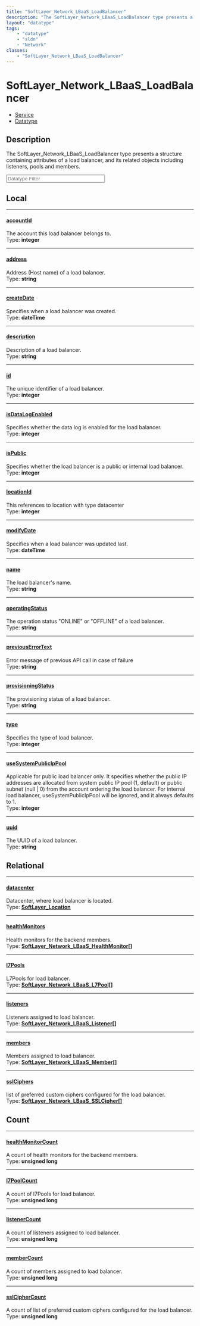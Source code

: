 ```yaml
---
title: "SoftLayer_Network_LBaaS_LoadBalancer"
description: "The SoftLayer_Network_LBaaS_LoadBalancer type presents a structure containing attributes of a load balancer, and its rel... "
layout: "datatype"
tags:
    - "datatype"
    - "sldn"
    - "Network"
classes:
    - "SoftLayer_Network_LBaaS_LoadBalancer"
---
```


# SoftLayer_Network_LBaaS_LoadBalancer
<div id='service-datatype'>
    <ul id='sldn-reference-tabs'>
    <li id='service'> <a href='/reference/services/SoftLayer_Network_LBaaS_LoadBalancer' >Service</a></li>    <li id='datatype'> <a href='/reference/datatypes/SoftLayer_Network_LBaaS_LoadBalancer' >Datatype</a></li>
    </ul>
</div>

## Description 


The SoftLayer_Network_LBaaS_LoadBalancer type presents a structure containing attributes of a load balancer, and its related objects including listeners, pools and members. 





<!-- Filer BEGIN -->
<div class="view-filters">
        <div class="clearfix">
            <div class="search-input-box">
                <input placeholder="Datatype Filter" onkeyup="titleSearch(inputId='prop-input', divId='properties', elementClass='prop-row')" 
                    type="text" id="prop-input" value="" size="30" maxlength="128" class="form-text">
            </div>
        </div>
</div>
<!-- Filer END -->

<div id="properties" class="content">
<div id="localProperties" class="prop-content" >

## Local
<div class="prop-row">

-----
[accountId]: #accountid
#### [accountId]
The account this load balancer belongs to.  
<span class="type-label">Type: </span>**integer**  



</div>
<div class="prop-row">

-----
[address]: #address
#### [address]
Address (Host name) of a load balancer.  
<span class="type-label">Type: </span>**string**  



</div>
<div class="prop-row">

-----
[createDate]: #createdate
#### [createDate]
Specifies when a load balancer was created.  
<span class="type-label">Type: </span>**dateTime**  



</div>
<div class="prop-row">

-----
[description]: #description
#### [description]
Description of a load balancer.  
<span class="type-label">Type: </span>**string**  



</div>
<div class="prop-row">

-----
[id]: #id
#### [id]
The unique identifier of a load balancer.  
<span class="type-label">Type: </span>**integer**  



</div>
<div class="prop-row">

-----
[isDataLogEnabled]: #isdatalogenabled
#### [isDataLogEnabled]
Specifies whether the data log is enabled for the load balancer.   
<span class="type-label">Type: </span>**integer**  



</div>
<div class="prop-row">

-----
[isPublic]: #ispublic
#### [isPublic]
Specifies whether the load balancer is a public or internal load balancer.   
<span class="type-label">Type: </span>**integer**  



</div>
<div class="prop-row">

-----
[locationId]: #locationid
#### [locationId]
This references to location with type datacenter  
<span class="type-label">Type: </span>**integer**  



</div>
<div class="prop-row">

-----
[modifyDate]: #modifydate
#### [modifyDate]
Specifies when a load balancer was updated last.  
<span class="type-label">Type: </span>**dateTime**  



</div>
<div class="prop-row">

-----
[name]: #name
#### [name]
The load balancer's name.  
<span class="type-label">Type: </span>**string**  



</div>
<div class="prop-row">

-----
[operatingStatus]: #operatingstatus
#### [operatingStatus]
The operation status "ONLINE" or "OFFLINE" of a load balancer.  
<span class="type-label">Type: </span>**string**  



</div>
<div class="prop-row">

-----
[previousErrorText]: #previouserrortext
#### [previousErrorText]
Error message of previous API call in case of failure  
<span class="type-label">Type: </span>**string**  



</div>
<div class="prop-row">

-----
[provisioningStatus]: #provisioningstatus
#### [provisioningStatus]
The provisioning status of a load balancer.  
<span class="type-label">Type: </span>**string**  



</div>
<div class="prop-row">

-----
[type]: #type
#### [type]
Specifies the type of load balancer.   
<span class="type-label">Type: </span>**integer**  



</div>
<div class="prop-row">

-----
[useSystemPublicIpPool]: #usesystempublicippool
#### [useSystemPublicIpPool]
Applicable for public load balancer only. It specifies whether the public IP addresses are allocated from system public IP pool (1, default) or public subnet (null | 0) from the account ordering the load balancer. For internal load balancer, useSystemPublicIpPool will be ignored, and it always defaults to 1.   
<span class="type-label">Type: </span>**integer**  



</div>
<div class="prop-row">

-----
[uuid]: #uuid
#### [uuid]
The UUID of a load balancer.  
<span class="type-label">Type: </span>**string**  



</div>
</div>
<!-- LOCAL PROPERTY END -->

<div id="relationalProperties"  class="prop-content" >

## Relational
<div class="prop-row">

-----
[datacenter]: #datacenter
#### [datacenter]
Datacenter, where load balancer is located.  
<span class="type-label">Type: </span>**<a href='/reference/datatypes/SoftLayer_Location'>SoftLayer_Location </a>**  



</div>
<div class="prop-row">

-----
[healthMonitors]: #healthmonitors
#### [healthMonitors]
Health monitors for the backend members.  
<span class="type-label">Type: </span>**<a href='/reference/datatypes/SoftLayer_Network_LBaaS_HealthMonitor'>SoftLayer_Network_LBaaS_HealthMonitor[] </a>**  



</div>
<div class="prop-row">

-----
[l7Pools]: #l7pools
#### [l7Pools]
L7Pools for load balancer.  
<span class="type-label">Type: </span>**<a href='/reference/datatypes/SoftLayer_Network_LBaaS_L7Pool'>SoftLayer_Network_LBaaS_L7Pool[] </a>**  



</div>
<div class="prop-row">

-----
[listeners]: #listeners
#### [listeners]
Listeners assigned to load balancer.  
<span class="type-label">Type: </span>**<a href='/reference/datatypes/SoftLayer_Network_LBaaS_Listener'>SoftLayer_Network_LBaaS_Listener[] </a>**  



</div>
<div class="prop-row">

-----
[members]: #members
#### [members]
Members assigned to load balancer.  
<span class="type-label">Type: </span>**<a href='/reference/datatypes/SoftLayer_Network_LBaaS_Member'>SoftLayer_Network_LBaaS_Member[] </a>**  



</div>
<div class="prop-row">

-----
[sslCiphers]: #sslciphers
#### [sslCiphers]
list of preferred custom ciphers configured for the load balancer.  
<span class="type-label">Type: </span>**<a href='/reference/datatypes/SoftLayer_Network_LBaaS_SSLCipher'>SoftLayer_Network_LBaaS_SSLCipher[] </a>**  



</div>

## Count
<div class="prop-row">

-----
[healthMonitorCount]: #healthmonitorcount
#### [healthMonitorCount]
A count of health monitors for the backend members.   
<span class="type-label">Type: </span>**unsigned long**  



</div>
<div class="prop-row">

-----
[l7PoolCount]: #l7poolcount
#### [l7PoolCount]
A count of l7Pools for load balancer.   
<span class="type-label">Type: </span>**unsigned long**  



</div>
<div class="prop-row">

-----
[listenerCount]: #listenercount
#### [listenerCount]
A count of listeners assigned to load balancer.   
<span class="type-label">Type: </span>**unsigned long**  



</div>
<div class="prop-row">

-----
[memberCount]: #membercount
#### [memberCount]
A count of members assigned to load balancer.   
<span class="type-label">Type: </span>**unsigned long**  



</div>
<div class="prop-row">

-----
[sslCipherCount]: #sslciphercount
#### [sslCipherCount]
A count of list of preferred custom ciphers configured for the load balancer.   
<span class="type-label">Type: </span>**unsigned long**  



</div>
</div>


